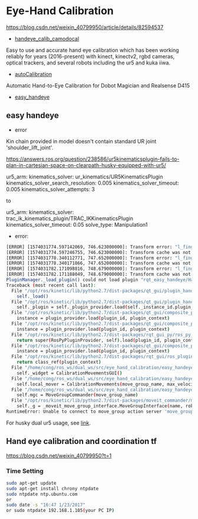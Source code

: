 # Eye-Hand Calibration


https://blog.csdn.net/weixin_40799950/article/details/82594537



- [handeye_calib_camodocal](https://github.com/jhu-lcsr/handeye_calib_camodocal)

Easy to use and accurate hand eye calibration which has been working reliably for years (2016-present) with kinect, kinectv2, rgbd cameras, optical trackers, and several robots including the ur5 and kuka iiwa.


- [autoCalibration](https://www.three.ml/2018/08/hand-eye-calibration/)

Automatic Hand-to-Eye Calibration for Dobot Magician and Realsense D415


- [easy_handeye](https://github.com/IFL-CAMP/easy_handeye)

## easy handeye 

- error

Kin chain provided in model doesn't contain standard UR joint 'shoulder_lift_joint'.

https://answers.ros.org/question/238586/ur5kinematicsplugin-fails-to-plan-in-cartesian-space-on-clearpath-husky-equipped-with-ur5/

ur5_arm:
  kinematics_solver: ur_kinematics/UR5KinematicsPlugin
  kinematics_solver_search_resolution: 0.005
  kinematics_solver_timeout: 0.005
  kinematics_solver_attempts: 3

to

ur5_arm:
  kinematics_solver: trac_ik_kinematics_plugin/TRAC_IKKinematicsPlugin
  kinematics_solver_timeout: 0.05
  solve_type: Manipulation1



 - error:
```bash
[ERROR] [1574031774.597142069, 746.623000000]: Transform error: "l_finger_1_link_proximal_actuating_hinge" passed to lookupTransform argument source_frame does not exist. 
[ERROR] [1574031774.597246755, 746.623000000]: Transform cache was not updated. Self-filtering may fail.
[ERROR] [1574031778.340112771, 747.652000000]: Transform error: "l_finger_1_link_proximal_actuating_hinge" passed to lookupTransform argument source_frame does not exist. 
[ERROR] [1574031778.340171866, 747.652000000]: Transform cache was not updated. Self-filtering may fail.
[ERROR] [1574031782.171098816, 748.679000000]: Transform error: "l_finger_1_link_proximal_actuating_hinge" passed to lookupTransform argument source_frame does not exist. 
[ERROR] [1574031782.171188049, 748.679000000]: Transform cache was not updated. Self-filtering may fail.
PluginManager._load_plugin() could not load plugin "rqt_easy_handeye/Hand-eye Calibration automatic movement":
Traceback (most recent call last):
  File "/opt/ros/kinetic/lib/python2.7/dist-packages/qt_gui/plugin_handler.py", line 99, in load
    self._load()
  File "/opt/ros/kinetic/lib/python2.7/dist-packages/qt_gui/plugin_handler_direct.py", line 54, in _load
    self._plugin = self._plugin_provider.load(self._instance_id.plugin_id, self._context)
  File "/opt/ros/kinetic/lib/python2.7/dist-packages/qt_gui/composite_plugin_provider.py", line 71, in load
    instance = plugin_provider.load(plugin_id, plugin_context)
  File "/opt/ros/kinetic/lib/python2.7/dist-packages/qt_gui/composite_plugin_provider.py", line 71, in load
    instance = plugin_provider.load(plugin_id, plugin_context)
  File "/opt/ros/kinetic/lib/python2.7/dist-packages/rqt_gui_py/ros_py_plugin_provider.py", line 60, in load
    return super(RosPyPluginProvider, self).load(plugin_id, plugin_context)
  File "/opt/ros/kinetic/lib/python2.7/dist-packages/qt_gui/composite_plugin_provider.py", line 71, in load
    instance = plugin_provider.load(plugin_id, plugin_context)
  File "/opt/ros/kinetic/lib/python2.7/dist-packages/rqt_gui/ros_plugin_provider.py", line 101, in load
    return class_ref(plugin_context)
  File "/home/cong/ros_ws/dual_ws/src/eye_hand_calibration/easy_handeye/rqt_easy_handeye/src/rqt_easy_handeye/rqt_calibrationmovements.py", line 306, in __init__
    self._widget = CalibrationMovementsGUI()
  File "/home/cong/ros_ws/dual_ws/src/eye_hand_calibration/easy_handeye/rqt_easy_handeye/src/rqt_easy_handeye/rqt_calibrationmovements.py", line 152, in __init__
    self.local_mover = CalibrationMovements(move_group_name, max_velocity_scaling, max_acceleration_scaling)
  File "/home/cong/ros_ws/dual_ws/src/eye_hand_calibration/easy_handeye/rqt_easy_handeye/src/rqt_easy_handeye/rqt_calibrationmovements.py", line 26, in __init__
    self.mgc = MoveGroupCommander(move_group_name)
  File "/opt/ros/kinetic/lib/python2.7/dist-packages/moveit_commander/move_group.py", line 52, in __init__
    self._g = _moveit_move_group_interface.MoveGroupInterface(name, robot_description, ns)
RuntimeError: Unable to connect to move_group action server 'move_group' within allotted time (5s)
```

For husky dual ur5 usage, see [link]().


## Hand eye calibration and coordination tf

https://blog.csdn.net/weixin_40799950?t=1

### Time Setting
```bash
sudo apt-get update
sudo apt-get install chrony ntpdate
sudo ntpdate ntp.ubuntu.com
or
sudo date -s "16:47 1/23/2017"
or sudo ntpdate 192.168.1.105(your PC IP)
```

